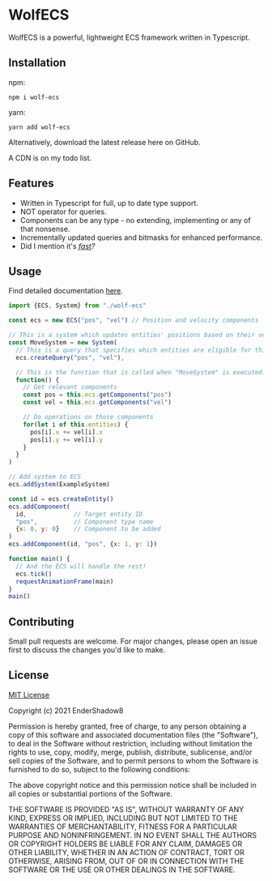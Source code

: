 # WolfECS

WolfECS is a powerful, lightweight ECS framework written in Typescript.

## Installation

npm:
```
npm i wolf-ecs
```
yarn:
```
yarn add wolf-ecs
```
Alternatively, download the latest release here on GitHub.

A CDN is on my todo list.

## Features

- Written in Typescript for full, up to date type support.
- NOT operator for queries.
- Components can be any type - no extending, implementing or any of that nonsense.
- Incrementally updated queries and bitmasks for enhanced performance.
- Did I mention it's *[fast](benchmarks/ecs.js)?*

## Usage

Find detailed documentation [here](docs/modules.md).

```js
import {ECS, System} from "./wolf-ecs"

const ecs = new ECS("pos", "vel") // Position and velocity components

// This is a system which updates entities' positions based on their velocity.
const MoveSystem = new System(
  // This is a query that specifies which entities are eligible for this system.
  ecs.createQuery("pos", "vel"),

  // This is the function that is called when "MoveSystem" is executed.
  function() {
    // Get relevant components
    const pos = this.ecs.getComponents("pos")
    const vel = this.ecs.getComponents("vel")

    // Do operations on those components
    for(let i of this.entities) {
      pos[i].x += vel[i].x
      pos[i].y += vel[i].y
    }
  }
)

// Add system to ECS
ecs.addSystem(ExampleSystem)

const id = ecs.createEntity()
ecs.addComponent(
  id,             // Target entity ID
  "pos",          // Component type name
  {x: 0, y: 0}    // Component to be added
)
ecs.addComponent(id, "pos", {x: 1, y: 1})

function main() {
  // And the ECS will handle the rest!
  ecs.tick()
  requestAnimationFrame(main)
}
main()
```

## Contributing
Small pull requests are welcome. For major changes, please open an issue first to discuss the changes you'd like to make.

## License
[MIT License](https://choosealicense.com/licenses/mit/)

Copyright (c) 2021 EnderShadow8

Permission is hereby granted, free of charge, to any person obtaining a copy
of this software and associated documentation files (the "Software"), to deal
in the Software without restriction, including without limitation the rights
to use, copy, modify, merge, publish, distribute, sublicense, and/or sell
copies of the Software, and to permit persons to whom the Software is
furnished to do so, subject to the following conditions:

The above copyright notice and this permission notice shall be included in all
copies or substantial portions of the Software.

THE SOFTWARE IS PROVIDED "AS IS", WITHOUT WARRANTY OF ANY KIND, EXPRESS OR
IMPLIED, INCLUDING BUT NOT LIMITED TO THE WARRANTIES OF MERCHANTABILITY,
FITNESS FOR A PARTICULAR PURPOSE AND NONINFRINGEMENT. IN NO EVENT SHALL THE
AUTHORS OR COPYRIGHT HOLDERS BE LIABLE FOR ANY CLAIM, DAMAGES OR OTHER
LIABILITY, WHETHER IN AN ACTION OF CONTRACT, TORT OR OTHERWISE, ARISING FROM,
OUT OF OR IN CONNECTION WITH THE SOFTWARE OR THE USE OR OTHER DEALINGS IN THE
SOFTWARE.

